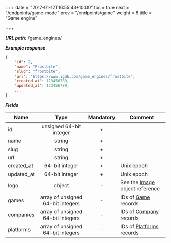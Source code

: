 +++
date = "2017-01-12T16:55:43+10:00"
toc = true
next = "/endpoints/game-mode"
prev = "/endpoints/game"
weight = 6
title = "Game engine"

+++

***URL path:*** /game_engines/

***Example response***

```json
{
    "id": 2,
    "name": "Frostbite",
    "slug": "frostbite",
    "url": "https://www.igdb.com/game_engines/frostbite",
    "created_at": 123456789,
    "updated_at": 123456789,
    ...
}
```

***Fields***

| Name       | Type                              | Mandatory | Comment |
| ---------- |:---------------------------------:|:---------:| ------- |
| id         | unsigned 64-bit integer           |     +     ||
| name       | string                            |     +     ||
| slug       | string                            |     +     ||
| url        | string                            |     +     ||
| created_at | 64-bit integer                    |     +     | Unix epoch |
| updated_at | 64-bit integer                    |     +     | Unix epoch |
| logo       | object                            |     -     | See the [Image](../../misc-objects/image) object reference |
| games      | array of unsigned 64-bit integers |     -     | IDs of [Game](../game) records |
| companies  | array of unsigned 64-bit integers |     -     | IDs of [Company](../company) records |
| platforms  | array of unsigned 64-bit integers |     -     | IDs of [Platforms](../platform) records |
